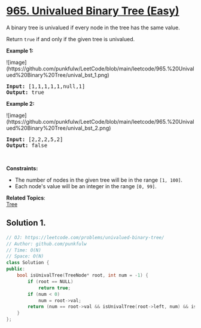 # [965. Univalued Binary Tree (Easy)](https://leetcode.com/problems/univalued-binary-tree/)

<p>A binary tree is univalued if every node in the tree has the same value.</p>

<p>Return <code>true</code> if and only if the given tree is univalued.</p>


<p><strong>Example 1:</strong></p>
![image](https://github.com/punkfulw/LeetCode/blob/main/leetcode/965.%20Univalued%20Binary%20Tree/unival_bst_1.png)
<pre>
<strong>Input:</strong> [1,1,1,1,1,null,1]
<strong>Output:</strong> true
</pre>


<p><strong>Example 2:</strong></p>
![image](https://github.com/punkfulw/LeetCode/blob/main/leetcode/965.%20Univalued%20Binary%20Tree/unival_bst_2.png)
<pre>
<strong>Input:</strong> [2,2,2,5,2]
<strong>Output:</strong> false
</pre>



<p>&nbsp;</p>
<p><strong>Constraints:</strong></p>

<ul>
  <li>The number of nodes in the given tree will be in the range <code>[1, 100]</code>.</li>
  <li>Each node's value will be an integer in the range <code>[0, 99]</code>.</li>
</ul>



**Related Topics**:  
[Tree](https://leetcode.com/tag/tree/)


## Solution 1.

```cpp
// OJ: https://leetcode.com/problems/univalued-binary-tree/
// Author: github.com/punkfulw
// Time: O(N)
// Space: O(N)
class Solution {
public:
    bool isUnivalTree(TreeNode* root, int num = -1) {
        if (root == NULL)
            return true;
        if (num < 0)
            num = root->val;
        return (num == root->val && isUnivalTree(root->left, num) && isUnivalTree(root->right, num)); 
    }
};
```
